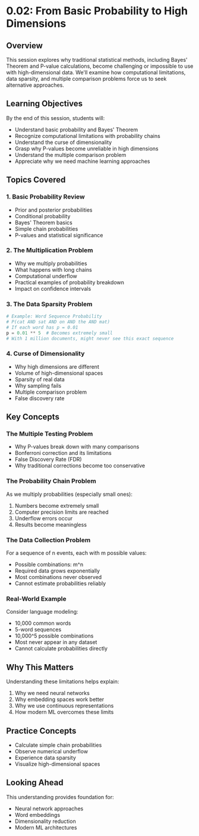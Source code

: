 # 0.02: From Basic Probability to High Dimensions

## Overview
This session explores why traditional statistical methods, including Bayes' Theorem and P-value calculations, become challenging or impossible to use with high-dimensional data. We'll examine how computational limitations, data sparsity, and multiple comparison problems force us to seek alternative approaches.

## Learning Objectives
By the end of this session, students will:
- Understand basic probability and Bayes' Theorem
- Recognize computational limitations with probability chains
- Understand the curse of dimensionality
- Grasp why P-values become unreliable in high dimensions
- Understand the multiple comparison problem
- Appreciate why we need machine learning approaches

## Topics Covered

### 1. Basic Probability Review
- Prior and posterior probabilities
- Conditional probability
- Bayes' Theorem basics
- Simple chain probabilities
- P-values and statistical significance

### 2. The Multiplication Problem
- Why we multiply probabilities
- What happens with long chains
- Computational underflow
- Practical examples of probability breakdown
- Impact on confidence intervals

### 3. The Data Sparsity Problem
```python
# Example: Word Sequence Probability
# P(cat AND sat AND on AND the AND mat)
# If each word has p = 0.01
p = 0.01 ** 5  # Becomes extremely small
# With 1 million documents, might never see this exact sequence
```

### 4. Curse of Dimensionality
- Why high dimensions are different
- Volume of high-dimensional spaces
- Sparsity of real data
- Why sampling fails
- Multiple comparison problem
- False discovery rate

## Key Concepts

### The Multiple Testing Problem
- Why P-values break down with many comparisons
- Bonferroni correction and its limitations
- False Discovery Rate (FDR)
- Why traditional corrections become too conservative

### The Probability Chain Problem
As we multiply probabilities (especially small ones):
1. Numbers become extremely small
2. Computer precision limits are reached
3. Underflow errors occur
4. Results become meaningless

### The Data Collection Problem
For a sequence of n events, each with m possible values:
- Possible combinations: m^n
- Required data grows exponentially
- Most combinations never observed
- Cannot estimate probabilities reliably

### Real-World Example
Consider language modeling:
- 10,000 common words
- 5-word sequences
- 10,000^5 possible combinations
- Most never appear in any dataset
- Cannot calculate probabilities directly

## Why This Matters

Understanding these limitations helps explain:
1. Why we need neural networks
2. Why embedding spaces work better
3. Why we use continuous representations
4. How modern ML overcomes these limits

## Practice Concepts
- Calculate simple chain probabilities
- Observe numerical underflow
- Experience data sparsity
- Visualize high-dimensional spaces

## Looking Ahead
This understanding provides foundation for:
- Neural network approaches
- Word embeddings
- Dimensionality reduction
- Modern ML architectures 